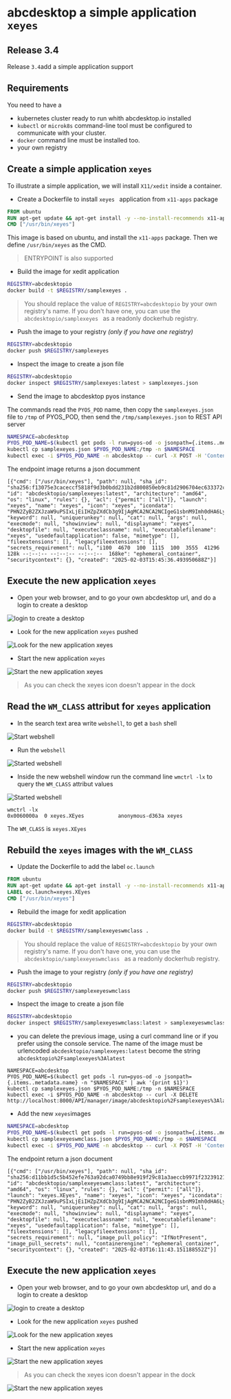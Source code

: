 # abcdesktop a simple application `xeyes`

## Release 3.4

Release `3.4`add a simple application support 

## Requirements

You need to have a 

- kubernetes cluster ready to run whith abcdesktop.io installed
- `kubectl` or `microk8s` command-line tool must be configured to communicate with your cluster. 
- `docker` command line must be installed too.
- your own registry


## Create a simple application `xeyes`


To illustrate a simple application, we will install `X11/xedit` inside a container. 

* Create a Dockerfile to install `xeyes ` application from `x11-apps` package

```Dockerfile
FROM ubuntu
RUN apt-get update && apt-get install -y --no-install-recommends x11-apps && apt-get clean
CMD ["/usr/bin/xeyes"]
```

This image is based on ubuntu, and install the `x11-apps` package. Then we define `/usr/bin/xeyes` as the CMD.
> ENTRYPOINT is also supported 

* Build the image for xedit application

```bash
REGISTRY=abcdesktopio
docker build -t $REGISTRY/samplexeyes .
```

> You should replace the value of `REGISTRY=abcdesktopio` by your own registry's name.
If you don't have one, you can use the `abcdesktopio/samplexeyes ` as a readonly dockerhub registry.


* Push the image to your registry *(only if you have one registry)*

```bash
REGISTRY=abcdesktopio
docker push $REGISTRY/samplexeyes
```

* Inspect the image to create a json file

```bash
REGISTRY=abcdesktopio
docker inspect $REGISTRY/samplexeyes:latest > samplexeyes.json
```

* Send the image to abcdesktop pyos instance

The commands read the `PYOS_POD` name, then copy the `samplexeyes.json` file to `/tmp` of PYOS_POD,
then send the `/tmp/samplexeyes.json` to REST API server

```bash
NAMESPACE=abcdesktop
PYOS_POD_NAME=$(kubectl get pods -l run=pyos-od -o jsonpath={.items..metadata.name} -n "$NAMESPACE" | awk '{print $1}')
kubectl cp samplexeyes.json $PYOS_POD_NAME:/tmp -n $NAMESPACE
kubectl exec -i $PYOS_POD_NAME -n abcdesktop -- curl -X POST -H 'Content-Type: text/javascript' http://localhost:8000/API/manager/image -d @/tmp/samplexeyes.json
```

The endpoint image returns a json documment 

```
[{"cmd": ["/usr/bin/xeyes"], "path": null, "sha_id": "sha256:f13075e3caceccf5818f9d3b0bdd231b2d800850eb9c81d2906704ec633372c7", "id": "abcdesktopio/samplexeyes:latest", "architecture": "amd64", "os": "linux", "rules": {}, "acl": {"permit": ["all"]}, "launch": "xeyes", "name": "xeyes", "icon": "xeyes", "icondata": "PHN2ZyB2ZXJzaW9uPSIxLjEiIHZpZXdCb3g9IjAgMCA2NCA2NCIgeG1sbnM9Imh0dHA6Ly93d3cudzMub3JnLzIwMDAvc3ZnIiB4bWxuczp4bGluaz0iaHR0cDovL3d3dy53My5vcmcvMTk5OS94bGluayI+PHJlY3Qgd2lkdGg9IjEwMCUiIGhlaWdodD0iMTAwJSIgZmlsbD0id2hpdGUiLz48dGV4dCB4PSIwIiB5PSIzMiIgZmlsbD0iYmxhY2siPnhleWVzPC90ZXh0Pjwvc3ZnPg==", "keyword": null, "uniquerunkey": null, "cat": null, "args": null, "execmode": null, "showinview": null, "displayname": "xeyes", "desktopfile": null, "executeclassname": null, "executablefilename": "xeyes", "usedefaultapplication": false, "mimetype": [], "fileextensions": [], "legacyfileextensions": [], "secrets_requirement": null, "i100  4670  100  1115  100  3555  41296   128k --:--:-- --:--:-- --:--:--  168ke": "ephemeral_container", "securitycontext": {}, "created": "2025-02-03T15:45:36.493950688Z"}]
```


## Execute the new application `xeyes`

* Open your web browser, and to go your own abcdesktop url, and do a login to create a desktop 

![login to create a desktop](img/simplestapplication-login-xeyes.png)

* Look for the new application `xeyes` pushed

![Look for the new application xeyes](img/simplestapplication-lookfor-xeyes.png)

* Start the new application `xeyes`

![Start the new application xeyes](img/simplestapplication-xeyes-started.png)

> As you can check the xeyes icon doesn't appear in the dock 


## Read the `WM_CLASS` attribut for `xeyes` application

* In the search text area write `webshell`, to get a `bash` shell

![Start webshell](img/simplestapplication-start-webshell.png)

* Run the `webshell` 

![Started webshell](img/simplestapplication-started-webshell.png)

* Inside the new webshell window run the command line `wmctrl -lx` to query the `WM_CLASS` attribut values


![Started webshell](img/simplestapplication-running-wmctrl.png)

```
wmctrl -lx
0x0060000a  0 xeyes.XEyes           anonymous-d363a xeyes
```


The `WM_CLASS` is `xeyes.XEyes`

 
## Rebuild the `xeyes` images with the `WM_CLASS`

* Update the Dockerfile to add the label `oc.launch`


```Dockerfile
FROM ubuntu
RUN apt-get update && apt-get install -y --no-install-recommends x11-apps && apt-get clean
LABEL oc.launch=xeyes.XEyes
CMD ["/usr/bin/xeyes"]
```

* Rebuild the image for xedit application

```bash
REGISTRY=abcdesktopio
docker build -t $REGISTRY/samplexeyeswmclass .
```

> You should replace the value of `REGISTRY=abcdesktopio` by your own registry's name.
If you don't have one, you can use the `abcdesktopio/samplexeyeswmclass ` as a readonly dockerhub registry.


* Push the image to your registry *(only if you have one registry)*

```bash
REGISTRY=abcdesktopio
docker push $REGISTRY/samplexeyeswmclass
```

* Inspect the image to create a json file

```bash
REGISTRY=abcdesktopio
docker inspect $REGISTRY/samplexeyeswmclass:latest > samplexeyeswmclass.json
```


* you can delete the previous image, using a curl command line or if you prefer using the console service. The name of the image must be urlencoded `abcdesktopio/samplexeyes:latest` become the string `abcdesktopio%2Fsamplexeyes%3Alatest`  

```
NAMESPACE=abcdesktop
PYOS_POD_NAME=$(kubectl get pods -l run=pyos-od -o jsonpath={.items..metadata.name} -n "$NAMESPACE" | awk '{print $1}')
kubectl cp samplexeyes.json $PYOS_POD_NAME:/tmp -n $NAMESPACE
kubectl exec -i $PYOS_POD_NAME -n abcdesktop -- curl -X DELETE  http://localhost:8000/API/manager/image/abcdesktopio%2Fsamplexeyes%3Alatest
```


* Add the new `xeyes`images

```bash
NAMESPACE=abcdesktop
PYOS_POD_NAME=$(kubectl get pods -l run=pyos-od -o jsonpath={.items..metadata.name} -n "$NAMESPACE" | awk '{print $1}')
kubectl cp samplexeyeswmclass.json $PYOS_POD_NAME:/tmp -n $NAMESPACE
kubectl exec -i $PYOS_POD_NAME -n abcdesktop -- curl -X POST -H 'Content-Type: text/javascript' http://localhost:8000/API/manager/image -d @/tmp/samplexeyeswmclass.json 
```

The endpoint return a json document 

```
[{"cmd": ["/usr/bin/xeyes"], "path": null, "sha_id": "sha256:d11bb1d5c5b452efe763a92dca0749bb8e919f29c81a3aeccb9971f232391210", "id": "abcdesktopio/samplexeyeswmclass:latest", "architecture": "amd64", "os": "linux", "rules": {}, "acl": {"permit": ["all"]}, "launch": "xeyes.XEyes", "name": "xeyes", "icon": "xeyes", "icondata": "PHN2ZyB2ZXJzaW9uPSIxLjEiIHZpZXdCb3g9IjAgMCA2NCA2NCIgeG1sbnM9Imh0dHA6Ly93d3cudzMub3JnLzIwMDAvc3ZnIiB4bWxuczp4bGluaz0iaHR0cDovL3d3dy53My5vcmcvMTk5OS94bGluayI+PHJlY3Qgd2lkdGg9IjEwMCUiIGhlaWdodD0iMTAwJSIgZmlsbD0id2hpdGUiLz48dGV4dCB4PSIwIiB5PSIzMiIgZmlsbD0iYmxhY2siPnhleWVzPC90ZXh0Pjwvc3ZnPg==", "keyword": null, "uniquerunkey": null, "cat": null, "args": null, "execmode": null, "showinview": null, "displayname": "xeyes", "desktopfile": null, "executeclassname": null, "executablefilename": "xeyes", "usedefaultapplication": false, "mimetype": [], "fileextensions": [], "legacyfileextensions": [], "secrets_requirement": null, "image_pull_policy": "IfNotPresent", "image_pull_secrets": null, "containerengine": "ephemeral_container", "securitycontext": {}, "created": "2025-02-03T16:11:43.151188552Z"}]
```


## Execute the new application `xeyes`

* Open your web browser, and to go your own abcdesktop url, and do a login to create a desktop 

![login to create a desktop](img/simplestapplication-login-xeyes.png)

* Look for the new application `xeyes` pushed

![Look for the new application xeyes](img/simplestapplication-lookfor-xeyeswmclass.png)

* Start the new application `xeyes`

![Start the new application xeyes](img/simplestapplication-xeyeswmclass-started.png)

> As you can check the xeyes icon doesn't appear in the dock 

![Start the new application xeyes](img/simplestapplication-xeyeswmclass-started-icon.png)

